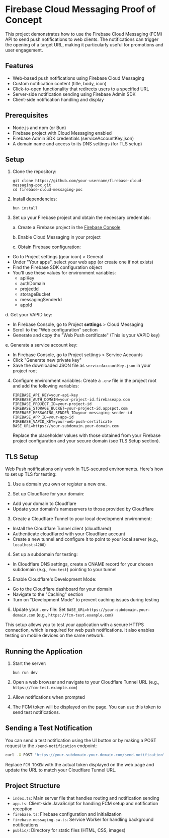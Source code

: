 # Firebase Cloud Messaging Proof of Concept

This project demonstrates how to use the Firebase Cloud Messaging (FCM) API to send push notifications to web clients. The notifications can trigger the opening of a target URL, making it particularly useful for promotions and user engagement.

## Features

- Web-based push notifications using Firebase Cloud Messaging
- Custom notification content (title, body, icon)
- Click-to-open functionality that redirects users to a specified URL
- Server-side notification sending using Firebase Admin SDK
- Client-side notification handling and display

## Prerequisites

- Node.js and npm (or Bun)
- Firebase project with Cloud Messaging enabled
- Firebase Admin SDK credentials (serviceAccountKey.json)
- A domain name and access to its DNS settings (for TLS setup)

## Setup

1. Clone the repository:
   ```
   git clone https://github.com/your-username/firebase-cloud-messaging-poc.git
   cd firebase-cloud-messaging-poc
   ```

2. Install dependencies:
   ```
   bun install
   ```

3. Set up your Firebase project and obtain the necessary credentials:

   a. Create a Firebase project in the [Firebase Console](https://console.firebase.google.com/)

   b. Enable Cloud Messaging in your project

   c. Obtain Firebase configuration:
- Go to Project settings (gear icon) > General
- Under "Your apps", select your web app (or create one if not exists)
- Find the Firebase SDK configuration object
- You'll use these values for environment variables:
  - apiKey
  - authDomain
  - projectId
  - storageBucket
  - messagingSenderId
  - appId

d. Get your VAPID key:
- In Firebase Console, go to Project **settings** > Cloud Messaging
- Scroll to the "Web configuration" section
- Generate and copy the "Web Push certificate" (This is your VAPID key)

e. Generate a service account key:
- In Firebase Console, go to Project settings > Service Accounts
- Click "Generate new private key"
- Save the downloaded JSON file as `serviceAccountKey.json` in your project root

4. Configure environment variables:
   Create a `.env` file in the project root and add the following variables:
   ```
   FIREBASE_API_KEY=your-api-key
   FIREBASE_AUTH_DOMAIN=your-project-id.firebaseapp.com
   FIREBASE_PROJECT_ID=your-project-id
   FIREBASE_STORAGE_BUCKET=your-project-id.appspot.com
   FIREBASE_MESSAGING_SENDER_ID=your-messaging-sender-id
   FIREBASE_APP_ID=your-app-id
   FIREBASE_VAPID_KEY=your-web-push-certificate
   BASE_URL=https://your-subdomain.your-domain.com
   ```
   Replace the placeholder values with those obtained from your Firebase project configuration and your secure domain (see TLS Setup section).

## TLS Setup

Web Push notifications only work in TLS-secured environments. Here's how to set up TLS for testing:

1. Use a domain you own or register a new one.

2. Set up Cloudflare for your domain:
  - Add your domain to Cloudflare
  - Update your domain's nameservers to those provided by Cloudflare

3. Create a Cloudflare Tunnel to your local development environment:
  - Install the Cloudflare Tunnel client (cloudflared)
  - Authenticate cloudflared with your Cloudflare account
  - Create a new tunnel and configure it to point to your local server (e.g., `localhost:4200`)

4. Set up a subdomain for testing:
  - In Cloudflare DNS settings, create a CNAME record for your chosen subdomain (e.g., `fcm-test`) pointing to your tunnel

5. Enable Cloudflare's Development Mode:
  - Go to the Cloudflare dashboard for your domain
  - Navigate to the "Caching" section
  - Turn on "Development Mode" to prevent caching issues during testing

6. Update your `.env` file:
   Set `BASE_URL=https://your-subdomain.your-domain.com` (e.g., `https://fcm-test.example.com`)

This setup allows you to test your application with a secure HTTPS connection, which is required for web push notifications. It also enables testing on mobile devices on the same network.

## Running the Application

1. Start the server:
   ```
   bun run dev
   ```

2. Open a web browser and navigate to your Cloudflare Tunnel URL (e.g., `https://fcm-test.example.com`)

3. Allow notifications when prompted

4. The FCM token will be displayed on the page. You can use this token to send test notifications.

## Sending a Test Notification

You can send a test notification using the UI button or by making a POST request to the `/send-notification` endpoint:

```bash
curl -X POST "https://your-subdomain.your-domain.com/send-notification" -H "Content-Type: application/json" -d '{"token": "FCM_TOKEN", "title": "Test Notification", "body": "This is a test notification from FCM!"}'
```

Replace `FCM_TOKEN` with the actual token displayed on the web page and update the URL to match your Cloudflare Tunnel URL.

## Project Structure

- `index.ts`: Main server file that handles routing and notification sending
- `app.ts`: Client-side JavaScript for handling FCM setup and notification reception
- `firebase.ts`: Firebase configuration and initialization
- `firebase-messaging-sw.ts`: Service Worker for handling background notifications
- `public/`: Directory for static files (HTML, CSS, images)
